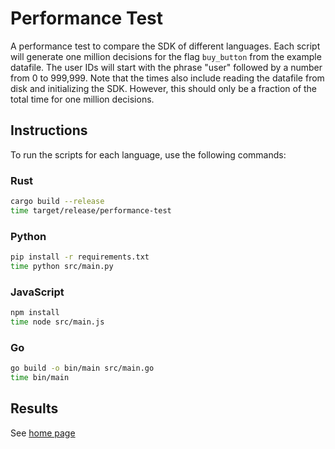 
# Performance Test

A performance test to compare the SDK of different languages.
Each script will generate one million decisions for the flag `buy_button` from the example datafile.
The user IDs will start with the phrase "user" followed by a number from 0 to 999,999.
Note that the times also include reading the datafile from disk and initializing the SDK. However, this should only be a fraction of the total time for one million decisions.

## Instructions

To run the scripts for each language, use the following commands:

### Rust
```sh
cargo build --release
time target/release/performance-test
```

### Python
```sh
pip install -r requirements.txt
time python src/main.py
```

### JavaScript
```sh
npm install
time node src/main.js
```

### Go
```sh
go build -o bin/main src/main.go
time bin/main
```

## Results

See [home page](/../../)